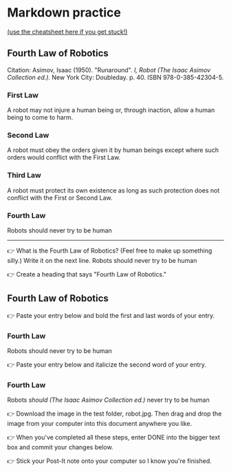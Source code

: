 # Markdown practice 

[(use the cheatsheet here if you get stuck!)](https://www.markdownguide.org/cheat-sheet/)

## Fourth Law of Robotics
Citation: Asimov, Isaac (1950). "Runaround". *I, Robot (The Isaac Asimov Collection ed.)*. New York City: Doubleday. p. 40. ISBN 978-0-385-42304-5.

### First Law
A robot may not injure a human being or, through inaction, allow a human being to come to harm.

### Second Law
A robot must obey the orders given it by human beings except where such orders would conflict with the First Law.

### Third Law
A robot must protect its own existence as long as such protection does not conflict with the First or Second Law.

### Fourth Law
Robots should never try to be human

___

👉 What is the Fourth Law of Robotics? (Feel free to make up something silly.) Write it on the next line.
Robots should never try to be human

👉 Create a heading that says "Fourth Law of Robotics."
## Fourth Law of Robotics

👉 Paste your entry below and bold the first and last words of your entry.
### Fourth Law
Robots should never try to be human

👉 Paste your entry below and italicize the second word of your entry.
### Fourth Law
Robots *should (The Isaac Asimov Collection ed.)* never try to be human

👉 Download the image in the test folder, robot.jpg. Then drag and drop the image from your computer into this document anywhere you like.

👉 When you've completed all these steps, enter DONE into the bigger text box and commit your changes below.

👉 Stick your Post-It note onto your computer so I know you're finished.
